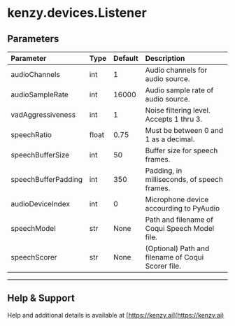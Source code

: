 # kenzy.devices.Listener

## Parameters
| Parameter           | Type    | Default | Description |
| :------------------ | :------ | :------ | :---------- |
| audioChannels       | int     | 1       | Audio channels for audio source. |
| audioSampleRate     | int     | 16000   | Audio sample rate of audio source. |
| vadAggressiveness   | int     | 1       | Noise filtering level.  Accepts 1 thru 3. |
| speechRatio         | float   | 0.75    | Must be between 0 and 1 as a decimal. |
| speechBufferSize    | int     | 50      | Buffer size for speech frames. |
| speechBufferPadding | int     | 350     | Padding, in milliseconds, of speech frames. |
| audioDeviceIndex    | int     | 0       | Microphone device accourding to PyAudio |
| speechModel         | str     | None    | Path and filename of Coqui Speech Model file. |
| speechScorer        | str     | None    | (Optional) Path and filename of Coqui Scorer file. |

-----

## Help &amp; Support
Help and additional details is available at [https://kenzy.ai](https://kenzy.ai)